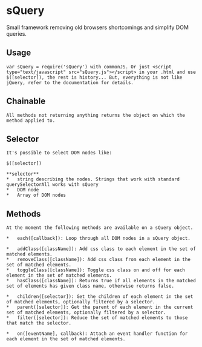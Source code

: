 # sQuery

Small framework removing old browsers shortcomings and simplify DOM queries.

## Usage

    var sQuery = require('sQuery') with commonJS. Or just <script type="text/javascript" src="sQuery.js"></script> in your .html and use $([selector]), the rest is history... But, everything is not like jQuery, refer to the documentation for details.

## Chainable

	All methods not returning anything returns the object on which the method applied to.

## Selector

	It's possible to select DOM nodes like:

	$([selector])

	**selector**
	*	string describing the nodes. Strings that work with standard querySelectorAll works with sQuery
	*	DOM node
	*	Array of DOM nodes

## Methods

	At the moment the following methods are available on a sQuery object.

	*	each([callback]): Loop through all DOM nodes in a sQuery object.

	*	addClass([className]): Add css class to each element in the set of matched elements.
	*	removeClass([className]): Add css class from each element in the set of matched elements.
	*	toggleClass([className]): Toggle css class on and off for each element in the set of matched elements.
	*	hasClass([className]): Returns true if all elements in the matched set of elements has given class name, otherwise returns false.

	*	children([selector]): Get the children of each element in the set of matched elements, optionally filtered by a selector.
	*	parent([selector]): Get the parent of each element in the current set of matched elements, optionally filtered by a selector. 
	*	filter([selector]): Reduce the set of matched elements to those that match the selector.

	*	on([eventName], callback): Attach an event handler function for each element in the set of matched elements.

